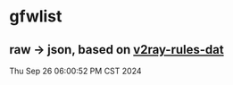 # gfwlist
## raw -> json, based on [v2ray-rules-dat](https://github.com/Loyalsoldier/v2ray-rules-dat)
Thu Sep 26 06:00:52 PM CST 2024

